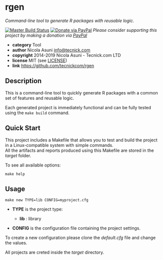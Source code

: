 # rgen

*Command-line tool to generate R packages with reusable logic.*

[![Master Build Status](https://secure.travis-ci.org/tecnickcom/rgen.png?branch=master)](https://travis-ci.org/tecnickcom/rgen?branch=master)
[![Donate via PayPal](https://img.shields.io/badge/donate-paypal-87ceeb.svg)](https://www.paypal.com/cgi-bin/webscr?cmd=_donations&currency_code=GBP&business=paypal@tecnick.com&item_name=donation%20for%20rgen%20project)
*Please consider supporting this project by making a donation via [PayPal](https://www.paypal.com/cgi-bin/webscr?cmd=_donations&currency_code=GBP&business=paypal@tecnick.com&item_name=donation%20for%20rgen%20project)*

* **category**    Tool
* **author**      Nicola Asuni <info@tecnick.com>
* **copyright**   2014-2019 Nicola Asuni - Tecnick.com LTD
* **license**     MIT (see [LICENSE](LICENSE))
* **link**        https://github.com/tecnickcom/rgen


## Description

This is a command-line tool to quickly generate R packages with a common set of features and reusable logic.

Each generated project is immediately functional and can be fully tested using the ```make build``` command.


## Quick Start

This project includes a Makefile that allows you to test and build the project in a Linux-compatible system with simple commands.  
All the artifacts and reports produced using this Makefile are stored in the *target* folder.  

To see all available options:
```
make help
```


## Usage

```
make new TYPE=lib CONFIG=myproject.cfg
```

* **TYPE** is the project type:
    * **lib**  :  library

* **CONFIG** is the configuration file containing the project settings.

To create a new configuration please clone the *default.cfg* file and change the values.

All projects are creted inside the *target* directory.
